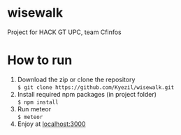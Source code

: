 # wisewalk
Project for HACK GT UPC, team Cfinfos

# How to run
1. Download the zip or clone the repository  
  `$ git clone https://github.com/Kyezil/wisewalk.git`
2. Install required npm packages (in project folder)  
  `$ npm install`
3. Run meteor  
  `$ meteor`
4. Enjoy at [localhost:3000](http://localhost:3000/)
